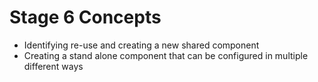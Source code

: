 # Stage 6 Concepts

- Identifying re-use and creating a new shared component
- Creating a stand alone component that can be configured in multiple different ways
